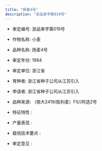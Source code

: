 ```yaml
---
title: "扬麦4号"
description: "浙品审字第019号"
---
```

* 审定编号:  浙品审字第019号

*  作物名称:  小麦

*  品种名称:  扬麦4号

*  审定年份:  1984

*  审定单位:  浙江省

* 育种者:  浙江省种子公司从江苏引入

*  申请者:  浙江省种子公司从江苏引入

*  品种来源:  （南大2419/胜利麦）F5//阿选2号

*  特征特性 : 

 
*  产量表现 : 


*  栽培技术要点 : 


*  审定意见 : 

